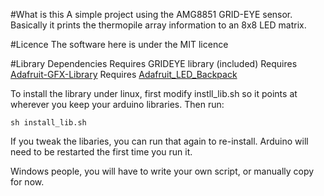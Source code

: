 #What is this
A simple project using the AMG8851 GRID-EYE sensor.  Basically it prints the thermopile array information to an 8x8 LED matrix.

#Licence
The software here is under the MIT licence

#Library Dependencies
Requires GRIDEYE library (included)
Requires [Adafruit-GFX-Library](https://github.com/adafruit/Adafruit-GFX-Library)
Requires [Adafruit_LED_Backpack](https://github.com/adafruit/Adafruit_LED_Backpack)

To install the library under linux, first modify instll_lib.sh so it points at wherever you keep your arduino libraries.  Then run:

`sh install_lib.sh`

If you tweak the libaries, you can run that again to re-install.  Arduino will need to be restarted the first time you run it.

Windows people, you will have to write your own script, or manually copy for now.